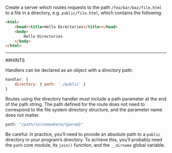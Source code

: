 Create a server which routes requests to the path `/foo/bar/baz/file.html` to a
file in a directory, e.g. `public/file.html`, which contains the following:

```html
<html>
    <head><title>Hello Directories</title></head>
    <body>
        Hello Directories
    </body>
</html>
```

-----------------------------------------------------------------
##HINTS

Handlers can be declared as an object with a directory path:

```js
handler: {
    directory: { path: './public' }
}
```

Routes using the directory handler must include a path parameter at the end of
the path string. The path defined for the route does not need to correspond to
the file system directory structure, and the parameter name does not matter.

```js
path: "/path/to/somewhere/{param}"
```

Be careful: in practice, you’ll need to provide an absolute path to a
`public` directory in your program’s directory.  To achieve this, you’ll
probably need the `path` core module, its `join()` function, and the
`__dirname` global variable.
